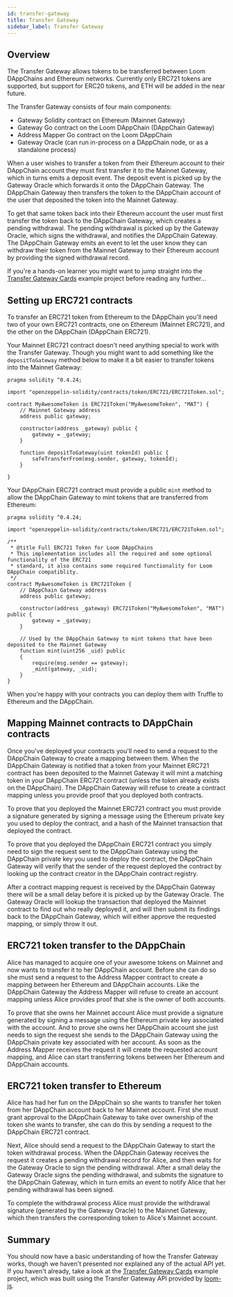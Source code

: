 ```yaml
---
id: transfer-gateway
title: Transfer Gateway
sidebar_label: Transfer Gateway
---
```


## Overview

The Transfer Gateway allows tokens to be transferred between Loom DAppChains and Ethereum networks.
Currently only ERC721 tokens are supported, but support for ERC20 tokens, and ETH will be added in
the near future.

The Transfer Gateway consists of four main components:
- Gateway Solidity contract on Ethereum (Mainnet Gateway)
- Gateway Go contract on the Loom DAppChain (DAppChain Gateway)
- Address Mapper Go contract on the Loom DAppChain
- Gateway Oracle (can run in-process on a DAppChain node, or as a standalone process)

When a user wishes to transfer a token from their Ethereum account to their DAppChain account they
must first transfer it to the Mainnet Gateway, which in turns emits a deposit event. The deposit
event is picked up by the Gateway Oracle which forwards it onto the DAppChain Gateway. The DAppChain
Gateway then transfers the token to the DAppChain account of the user that deposited the token into
the Mainnet Gateway.

To get that same token back into their Ethereum account the user must first transfer the token back
to the DAppChain Gateway, which creates a pending withdrawal. The pending withdrawal is picked up
by the Gateway Oracle, which signs the withdrawal, and notifies the DAppChain Gateway. The DAppChain
Gateway emits an event to let the user know they can withdraw their token from the Mainnet Gateway
to their Ethereum account by providing the signed withdrawal record.

If you're a hands-on learner you might want to jump straight into the [Transfer Gateway Cards][]
example project before reading any further...


## Setting up ERC721 contracts

To transfer an ERC721 token from Ethereum to the DAppChain you'll need two of your own ERC721
contracts, one on Ethereum (Mainnet ERC721), and the other on the DAppChain (DAppChain ERC721).

Your Mainnet ERC721 contract doesn't need anything special to work with the Transfer Gateway.
Though you might want to add something like the `depositToGateway` method below to make it a bit
easier to transfer tokens into the Mainnet Gateway:

```solidity
pragma solidity ^0.4.24;

import "openzeppelin-solidity/contracts/token/ERC721/ERC721Token.sol";

contract MyAwesomeToken is ERC721Token("MyAwesomeToken", "MAT") {
    // Mainnet Gateway address
    address public gateway;

    constructor(address _gateway) public {
        gateway = _gateway;
    }

    function depositToGateway(uint tokenId) public {
        safeTransferFrom(msg.sender, gateway, tokenId);
    }

}
```

Your DAppChain ERC721 contract must provide a public `mint` method to allow the DAppChain Gateway
to mint tokens that are transferred from Ethereum:

```solidity
pragma solidity ^0.4.24;

import "openzeppelin-solidity/contracts/token/ERC721/ERC721Token.sol";

/**
 * @title Full ERC721 Token for Loom DAppChains
 * This implementation includes all the required and some optional functionality of the ERC721
 * standard, it also contains some required functionality for Loom DAppChain compatiblity.
 */
contract MyAwesomeToken is ERC721Token {
    // DAppChain Gateway address
    address public gateway;

    constructor(address _gateway) ERC721Token("MyAwesomeToken", "MAT") public {
        gateway = _gateway;
    }

    // Used by the DAppChain Gateway to mint tokens that have been deposited to the Mainnet Gateway
    function mint(uint256 _uid) public
    {
        require(msg.sender == gateway);
        _mint(gateway, _uid);
    }
}
```

When you're happy with your contracts you can deploy them with Truffle to Ethereum and the DAppChain.


## Mapping Mainnet contracts to DAppChain contracts

Once you've deployed your contracts you'll need to send a request to the DAppChain Gateway to create
a mapping between them. When the DAppChain Gateway is notified that a token from your Mainnet ERC721
contract has been deposited to the Mainnet Gateway it will mint a matching token in your DAppChain
ERC721 contract (unless the token already exists on the DAppChain). The DAppChain Gateway will refuse
to create a contract mapping unless you provide proof that you deployed both contracts.

To prove that you deployed the Mainnet ERC721 contract you must provide a signature generated by
signing a message using the Ethereum private key you used to deploy the contract, and a hash of the
Mainnet transaction that deployed the contract.

To prove that you deployed the DAppChain ERC721 contract you simply need to sign the request sent
to the DAppChain Gateway using the DAppChain private key you used to deploy the contract, the
DAppChain Gateway will verify that the sender of the request deployed the contract by looking up
the contract creator in the DAppChain contract registry.

After a contract mapping request is received by the DAppChain Gateway there will be a small delay
before it is picked up by the Gateway Oracle. The Gateway Oracle will lookup the transaction that
deployed the Mainnet contract to find out who really deployed it, and will then submit its findings
back to the DAppChain Gateway, which will either approve the requested mapping, or simply throw it out.


## ERC721 token transfer to the DAppChain

Alice has managed to acquire one of your awesome tokens on Mainnet and now wants to transfer it to
her DAppChain account. Before she can do so she must send a request to the Address Mapper contract
to create a mapping between her Ethereum and DAppChain accounts. Like the DAppChain Gateway the
Address Mapper will refuse to create an account mapping unless Alice provides proof that she is the
owner of both accounts.

To prove that she owns her Mainnet account Alice must provide a signature generated by signing a
message using the Ethereum private key associated with the account. And to prove she owns her
DAppChain account she just needs to sign the request she sends to the DAppChain Gateway using the
DAppChain private key associated with her account. As soon as the Address Mapper receives the
request it will create the requested account mapping, and Alice can start transferring tokens between
her Ethereum and DAppChain accounts.


## ERC721 token transfer to Ethereum

Alice has had her fun on the DAppChain so she wants to transfer her token from her DAppChain account
back to her Mainnet account. First she must grant approval to the DAppChain Gateway to take over
ownership of the token she wants to transfer, she can do this by sending a request to the DAppChain
ERC721 contract.

Next, Alice should send a request to the DAppChain Gateway to start the token withdrawal process.
When the DAppChain Gateway receives the request it creates a pending withdrawal record for Alice,
and then waits for the Gateway Oracle to sign the pending withdrawal. After a small delay the
Gateway Oracle signs the pending withdrawal, and submits the signature to the DAppChain Gateway,
which in turn emits an event to notify Alice that her pending withdrawal has been signed.

To complete the withdrawal process Alice must provide the withdrawal signature (generated by the
Gateway Oracle) to the Mainnet Gateway, which then transfers the corresponding token to Alice's
Mainnet account.


## Summary

You should now have a basic understanding of how the Transfer Gateway works, though we haven't
presented nor explained any of the actual API yet. If you haven't already, take a look at the
[Transfer Gateway Cards][] example project, which was built using the Transfer Gateway API provided
by [loom-js][].

[Transfer Gateway Cards]: https://github.com/loomnetwork/cards-gateway-example
[loom-js]: https://github.com/loomnetwork/loom-js
